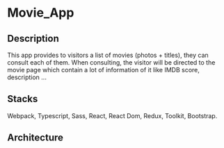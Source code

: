 # Movie_App

## Description

This app provides to visitors a list of movies (photos + titles), they can consult each of them. When consulting, the visitor will be directed to the movie page which contain a lot of information of it like IMDB score, description ...

## Stacks

Webpack, Typescript, Sass, React, React Dom, Redux, Toolkit, Bootstrap.

## Architecture
